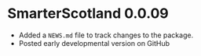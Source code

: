 # SmarterScotland 0.0.09

* Added a `NEWS.md` file to track changes to the package.
* Posted early developmental version on GitHub

